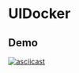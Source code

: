 # UIDocker

## Demo 
[![asciicast](https://asciinema.org/a/y45bKqpbuCjwErzeugsoWxajp.svg)](https://asciinema.org/a/y45bKqpbuCjwErzeugsoWxajp)
